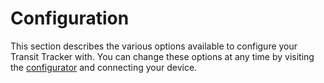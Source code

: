 # Configuration

This section describes the various options available to configure your Transit Tracker with. You can change these options at any time by visiting the <a href="/configurator" target="_blank">configurator</a> and connecting your device.